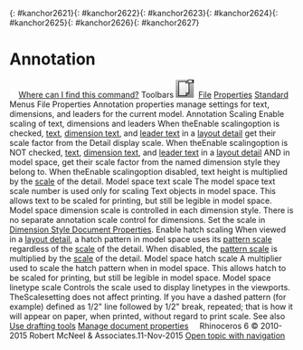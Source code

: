 ---
---

{: #kanchor2621}{: #kanchor2622}{: #kanchor2623}{: #kanchor2624}{: #kanchor2625}{: #kanchor2626}{: #kanchor2627}
# Annotation
 [![images/transparent.gif](images/transparent.gif)Where can I find this command?](javascript:void(0);) Toolbars
![images/documentproperties.png](images/documentproperties.png) [File](file-toolbar.html)  [Properties](properties-toolbar.html)  [Standard](standard-toolbar.html) 
Menus
File
Properties
Annotation properties manage settings for text, dimensions, and leaders for the current model.
Annotation Scaling
Enable scaling of text, dimensions and leaders
When theEnable scalingoption is checked, [text](text.html), [dimension text](dimensions-style.html#text-height), and [leader text](dimensions-style.html#text-height) in a [layout detail](layout.html) get their scale factor from the Detail display scale.
When theEnable scalingoption is NOT checked, [text](text.html), [dimension text](dimensions-style.html#text-height), and [leader text](dimensions-style.html#text-height) in a [layout detail](layout.html) AND in model space, get their scale factor from the named dimension style they belong to.
When theEnable scalingoption disabled, text height is multiplied by the [scale](detail.html#detail-scale) of the detail.
Model space text scale
The model space text scale number is used only for scaling Text objects in model space. This allows text to be scaled for printing, but still be legible in model space.
Model space dimension scale is controlled in each dimension style.
There is no separate annotation scale control for dimensions. Set the scale in [Dimension Style Document Properties](dimensions-style.html).
Enable hatch scaling
When viewed in a [layout detail](layout.html), a hatch pattern in model space uses its [pattern scale](hatch.html#pattern-scale) regardless of the [scale](detail.html#detail-scale) of the detail.
When disabled, the [pattern scale](hatch.html#pattern-scale) is multiplied by the [scale](detail.html#detail-scale) of the detail.
Model space hatch scale
A multiplier used to scale the hatch pattern when in model space. This allows hatch to be scaled for printing, but still be legible in model space.
Model space linetype scale
Controls the scale used to display linetypes in the viewports. TheScalesetting does not affect printing. If you have a dashed pattern (for example) defined as 1/2" line followed by 1/2" break, repeated; that is how it will appear on paper, when printed, without regard to print scale.
See also
 [Use drafting tools](sak-drafting.html) 
 [Manage document properties](sak-documentproperties.html) 
&#160;
&#160;
Rhinoceros 6 © 2010-2015 Robert McNeel &amp; Associates.11-Nov-2015
 [Open topic with navigation](annotation.html) 

